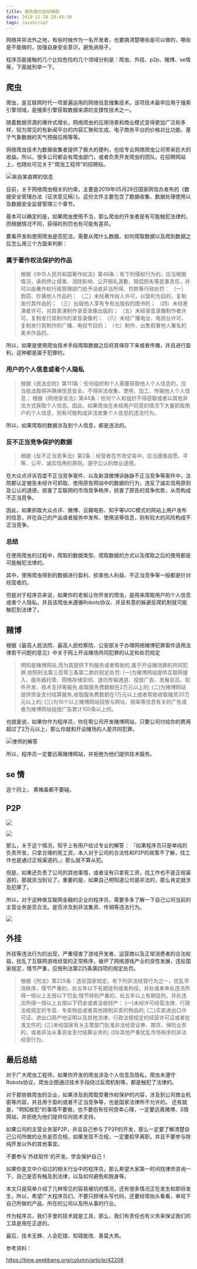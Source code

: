 ```yaml
---
title: 避免面向监狱编程
date: 2019-11-20 20:43:10
tags: JavaScript
---
```


网络并非法外之地，有些时候作为一名开发者，也要搞清楚哪些是可以做的，哪些是不能做的，加强自身安全意识，避免进局子。

程序员能接触的几个比较危险的几个领域分别是：爬虫、外挂、p2p、赌博、se情等，下面就列举一下。

## 爬虫

爬虫，是互联网时代一项普遍运用的网络信息搜集技术。该项技术最早应用于搜索引擎领域，是搜索引擎获取数据来源的支撑性技术之一。

随着数据资源的爆炸式增长，网络爬虫的应用场景和商业模式变得更加广泛和多样，较为常见的有新闻平台的内容汇聚和生成、电子商务平台的价格对比功能、基于气象数据的天气预报应用等等。

网络爬虫技术为数据收集者提供了极大的便利，也给专业网络爬虫公司带来巨大的收益。所以，很多公司都会有爬虫部门，或者负责开发爬虫的团队，在招聘网站上，也随处可见关于"爬虫工程师"的招聘贴。

![来自某直聘的信息](/image/WX20191121-205016.png)

目前，关于网络爬虫相关的约束，主要是2019年05月28日国家网信办发布的《数据安全管理办法（征求意见稿）》。这份文件主要包含了数据收集、数据处理使用以及数据安全监督管理三个章节。

​基本可以确定的是，如果爬虫使用不当，那么爬虫的开发者是有可能触犯法律的，而根据情况不同，获得的刑罚也有可能有差异。

要看开发和使用爬虫是否犯法，需要从爬什么数据、如何爬取数据以及爬到数据之后怎么用三个方面来判断：

### 属于著作权法保护的作品

> 根据《中华人民共和国著作权法》第46条：有下列侵权行为的，应当根据情况，承担停止侵害、消除影响、公开赔礼道歉、赔偿损失等民事责任，并可以由著作权行政管理部门给予没收非法所得、罚款等行政处罚：
    （一）剽窃、抄袭他人作品的； 
    （二）未经著作权人许可，以营利为目的，复制发行其作品的；
    （三）出版他人享有专有出版权的图书的；
    （四）未经表演者许可，对其表演制作录音录像出版的；
    （五）未经录音录像制作者许可，复制发行其制作的录音录像的；
    （六）未经广播电台、电视台许可，复制发行其制作的广播、电视节目的；
    （七）制作、出售假冒他人署名的美术作品的。

所以，如果是使用爬虫技术手段爬取数据之后将其保存下来或者传播，并且进行盈利，这种都是属于犯罪的。

### 用户的个人信息或者个人隐私

> 根据《民法总则》第111条：任何组织和个人需要获取他人个人信息的，应当依法取得并确保信息安全。不得非法收集、使用、加工、传输他人个人信息；
  根据《网络安全法》第44条：任何个人和组织不得窃取或者以其他非法方式获取个人信息。因此，如果爬虫在未经用户同意的情况下大量抓取用户的个人信息，则有可能构成非法收集个人信息的违法行为。

所以，如果爬取的数据涉及到个人信息，都是违法的。

### 反不正当竞争保护的数据

> 根据《反不正当竞争法》第2条：经营者在市场交易中，应当遵循自愿、平等、公平、诚实信用的原则，遵守公认的商业道德。

在大众点评诉百度不正当竞争案件、以及新浪微博诉脉脉不正当竞争等案件中，法院都认定被告未经许可抓取、使用原告网站中的数据的行为，违反了诚实信用原则及公认的道德，损害了互联网的市场竞争秩序，损害了原告的竞争优势，从而构成不正当竞争。

因此，如果抓取大众点评、微博、豆瓣电影、知乎等UGC模式的网站上用户发布的信息，并在自己的产品或者服务中发布、使用该等信息，则有较大的风险构成不正当竞争。

### 总结

在使用爬虫的过程中，爬取的数据类型、爬取数据的方式以及爬取之后的使用都是可能触犯法律的。

其中，使用爬虫得到的数据进行盈利、损害他人利益、不正当竞争等一般都是针对经营者的。

但是对于程序员来说，如果你的老板让你开发的爬虫，是用来爬取用户的个人信息或者个人隐私，并且该爬虫未遵循Robots协议、并且有意的躲避反爬机制就可能触犯到法律了。

## 赌博

根据《最高人民法院、最高人民检察院、公安部关于办理网络赌博犯罪案件适用法律若干问题的意见》中关于网上开设赌场共同犯罪的认定和处罚规定
> 明知是赌博网站,而为其提供下列服务或者帮助的,属于开设赌场罪的共同犯罪,依照刑法第三百零三条第二款的规定处罚:
    (一)为赌博网站提供互联网接入、服务器托管、网络存储空间、通讯传输通道、投放广告、发展会员、软件开发、技术支持等服务,收取服务费数额在2万元以上的;
    (二)为赌博网站提供资金支付结算服务,收取服务费数额在1万元以上或者帮助收取赌资20万元以上的;
    (三)为10个以上赌博网站投放与网址、赔率等信息有关的广告或者为赌博网站投放广告累计100条以上的。

也就是说，如果你作为程序员，你在帮公司开发赌博网站，只要公司付给你的费用超过了2万元以上，那么你就和开设赌场的人是共同犯罪。

![律师的解答](/image/WX20191121-210037.png)

所以，程序员一定要远离赌博网站，并拒绝为他们提供技术服务。

## se 情

这个同上， 黄赌毒都不要碰。

## P2P

![ ](/image/ee41b05b63564999ac2c1ceb1ac1b8ff.jpeg)

![ ](/image/6b55cb28063d4021a78f27836c685451.jpeg)

那么，关于这个情况，知乎上有用户给过专业的解答：
『如果程序员只是单纯的负责开发，只拿合理的死工资，本人对于公司的合法性和P2P的政策不了解，找工作也是通过正规渠道的。』那么就不算从犯。

但是，如果还负责了公司的其他事情，或者没有只拿死工资，找工作也不是正规渠道的，那就另当别论了。重要的是，如果自己明知道公司是非法的，那么肯定就涉及犯罪了。

所以，对于这种做互联网金融的企业的程序员，需要多多了解一下自己公司当前的主营业务是否合法。是否涉及到非法集资、传销等违法行为。

![ ](/image/4e8404224ddf4fe39743e00547461e24.jpeg)

## 外挂

外挂等违法行为的出现，严重侵害了游戏开发者、运营商以及正常消费者的合法权益，扰乱了互联网游戏经营的正常秩序，破坏了网络游戏产业的良性发展，违反国家规定，情节严重，应按刑法第225条第四项的规定处罚。

> 根据《刑法》第225条：违反国家规定，有下列非法经营行为之一，扰乱市场秩序，情节严重的，处五年以下有期徒刑或者拘役，并处或者单处违法所得一倍以上五倍以下罚金;情节特别严重的，处五年以上有期徒刑，并处违法所得一倍以上五倍以下罚金或者没收财产：
    (一)未经许可经营法律、行政法规规定的专营、专卖物品或者其他限制买卖的物品的;
    (二)买卖进出口许可证、进出口原产地证明以及其他法律、行政法规规定的经营许可证或者批准文件的;
    (三)未经国家有关主管部门批准非法经营证券、期货、保险业务的，或者非法从事资金支付结算业务的;
    (四)其他严重扰乱市场秩序的非法经营行为。

## 最后总结
对于广大爬虫工程师，如果你开发的爬虫涉及个人信息及隐私，爬虫未遵守Robots协议，爬虫企图通过技术手段绕过反爬机制等，都是触犯了法律的。

对于那些做爬虫的企业，如果涉及到爬取受著作权保护的内容，涉及到公司商业机密等内容，并且用于盈利或者不正当竞争等，也是国家法律所不允许的。
还有就是，"明知故犯"的事情不要做，也不要抱有任何侥幸心理，一定要远离赌博、​S情网站，并拒绝为他们提供任何技术支持。

如果公司的主营业务室P2P，并且自己参与了P2P的开发，那么一定要了解清楚自己公司所做的业务是否合规，如果发现不合规，一定要趁早离职。并且不要参与除​纯开发以外的其他事宜。

不要参与'外挂软件'的开发。学会保护自己！

如果你是文中介绍过的相关行业中的程序员，那么希望大家第一时间找律师咨询一下，自己是否有触及到法律，以及如何避免和脱身等。

本文只是简单介绍了几种常见的容易被坑的情况，还有很多情况正在发生和即将发生，所以，希望广大程序员们，不要只顾埋头写代码，还要经常抬头看看，审视下自己所做的产品、所在的公司以及所从事的行业。

作为程序员，我们手里的技术就是工具，那么，我们有责任也有义务来保证我们的工具是用在正途的。

最后，技术无罪、人会犯错、知错能改、善莫大焉。

参考资料：

https://time.geekbang.org/column/article/42208

